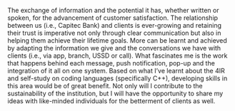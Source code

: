 The exchange of information and the potential it has, whether written or spoken, for the advancement of customer satisfaction. The relationship between us (i.e., Capitec Bank) and clients is ever-growing and retaining their trust is imperative not only through clear communication but also in helping them achieve their lifetime goals. More can be learnt and achieved by adapting the information we give and the conversations we have with clients (i.e., via app, branch, USSD or call). What fascinates me is the work that happens behind each message, push notification, pop-up and the integration of it all on one system. Based on what I’ve learnt about the 4IR and self-study on coding languages (specifically C++), developing skills in this area would be of great benefit. Not only will I contribute to the sustainability of the institution, but I will have the opportunity to share my ideas with like-minded individuals for the betterment of clients as well.

